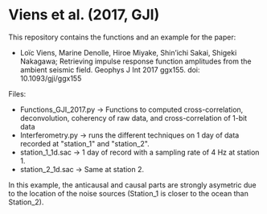 # Viens et al. (2017, GJI)
This repository contains the functions and an example for the paper:
- Loïc Viens, Marine Denolle, Hiroe Miyake, Shin’ichi Sakai, Shigeki Nakagawa; Retrieving impulse response function amplitudes from the ambient seismic field. Geophys J Int 2017 ggx155. doi: 10.1093/gji/ggx155

Files:
- Functions_GJI_2017.py -> Functions to computed cross-correlation, deconvolution, coherency of raw data, and cross-correlation of 1-bit data
- Interferometry.py -> runs the different techniques on 1 day of data recorded at "station_1" and "station_2". 
- station_1_1d.sac -> 1 day of record with a sampling rate of 4 Hz at station 1.
- station_2_1d.sac -> Same at station 2.

In this example, the anticausal and causal parts are strongly asymetric due to the location of the noise sources (Station_1 is closer to the ocean than Station_2).
